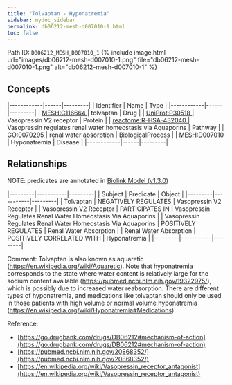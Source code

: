 ```yaml
---
title: "Tolvaptan - Hyponatremia"
sidebar: mydoc_sidebar
permalink: db06212-mesh-d007010-1.html
toc: false 
---
```



Path ID: `DB06212_MESH_D007010_1`
{% include image.html url="images/db06212-mesh-d007010-1.png" file="db06212-mesh-d007010-1.png" alt="db06212-mesh-d007010-1" %}

## Concepts

|------------|------|---------|
| Identifier | Name | Type    |
|------------|------|---------|
| <a href="https://identifiers.org/MESH:C116664">MESH:C116664 </a> | tolvaptan | Drug |
| <a href="https://identifiers.org/UniProt:P30518">UniProt:P30518 </a> | Vasopressin V2 receptor | Protein |
| <a href="https://identifiers.org/reactome:R-HSA-432040">reactome:R-HSA-432040 </a> | Vasopressin regulates renal water homeostasis via Aquaporins | Pathway |
| <a href="https://identifiers.org/GO:0070295">GO:0070295 </a> | renal water absorption | BiologicalProcess |
| <a href="https://identifiers.org/MESH:D007010">MESH:D007010 </a> | Hyponatremia | Disease |
|------------|------|---------|

## Relationships


NOTE: predicates are annotated in <a href="https://github.com/biolink/biolink-model/releases/tag/v1.3.0">Biolink Model (v1.3.0)</a>

|---------|-----------|---------|
| Subject | Predicate | Object  |
|---------|-----------|---------|
| Tolvaptan | NEGATIVELY REGULATES | Vasopressin V2 Receptor |
| Vasopressin V2 Receptor | PARTICIPATES IN | Vasopressin Regulates Renal Water Homeostasis Via Aquaporins |
| Vasopressin Regulates Renal Water Homeostasis Via Aquaporins | POSITIVELY REGULATES | Renal Water Absorption |
| Renal Water Absorption | POSITIVELY CORRELATED WITH | Hyponatremia |
|---------|-----------|---------|

Comment: Tolvaptan is also known as aquaretic (https://en.wikipedia.org/wiki/Aquaretic). Note that hyponatremia corresponds to the state where water content is relatively large for the sodium content available (https://pubmed.ncbi.nlm.nih.gov/19322975/), which is possibly due to increased water reabsorption. There are different types of hyponatremia, and medications like tolvaptan should only be used in those patients with high volume or normal volume hyponatremia (https://en.wikipedia.org/wiki/Hyponatremia#Medications).

Reference: 
  - [https://go.drugbank.com/drugs/DB06212#mechanism-of-action](https://go.drugbank.com/drugs/DB06212#mechanism-of-action)
  - [https://pubmed.ncbi.nlm.nih.gov/20868352/](https://pubmed.ncbi.nlm.nih.gov/20868352/)
  - [https://en.wikipedia.org/wiki/Vasopressin_receptor_antagonist](https://en.wikipedia.org/wiki/Vasopressin_receptor_antagonist)
